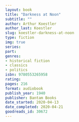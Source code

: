 ```yaml
---
layout: book
title: "Darkness at Noon"
subtitle: ""
author: Arthur Koestler
author_last: Koestler
slug: koestler-darkness-at-noon
type: fiction
img: true
series: 
part: 
genres:
- historical fiction
- classics
- politics
isbn: 9780553265958
rating: 
pages: 216
format: audiobook
publish_year: 1940
publisher: Bantam Books
date_started: 2020-04-13
date_completed: 2020-04-21
goodreads_id: 30672
---
```

